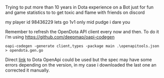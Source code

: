 Trying to put more than 10 years in Dota experience on a Bot just for fun and game statistics to to get toxic and flame with friends on discord 


my player id 98436229 lets go 1v1 only mid pudge i dare you

Remember to refresh the OpenDota API client every now and then. To do it i'm using https://github.com/deepmap/oapi-codegen

```oapi-codegen -generate client,types -package main .\openapitools.json > opendota.gen.go```

Direct [link](https://api.opendota.com/api) to Dota OpenApi could be used but the spec may have some errors depending on the version, in my case i downloaded the last one an corrected it manually.